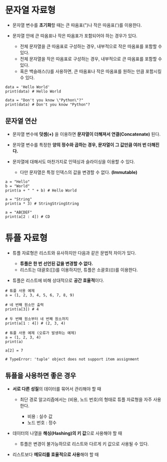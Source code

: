 # 문자열 자료형

- 문자열 변수를 **초기화**할 때는 큰 따옴표(")나 작은 따옴표(')를 이용한다.
- 문자열 안에 큰 따옴표나 작은 따옴표가 포함되어야 하는 경우가 있다.

    - 전체 문자열을 큰 따옴표로 구성하는 경우, 내부적으로 작은 따옴표를 포함할 수 있다.
    - 전체 문자열을 작은 따옴표로 구성하는 경우, 내부적으로 큰 따옴표를 포함할 수 있다.
    - 혹은 백슬래스(\\)를 사용하면, 큰 따옴표나 작은 따옴표를 원하는 만큼 포함시킬 수 있다.

```
data = 'Hello World'
print(data) # Hello World

data = "Don't you know \"Python\"?"
print(data) # Don't you know "Python"?
```

## 문자열 연산

- 문자열 변수에 **덧셈(+)** 을 이용하면 **문자열이 더해져서 연결(Concatenate)** 된다.
- 문자열 변수를 특정한 **양의 정수와 곱하는 경우, 문자열이 그 값만큼 여러 번 더해진다.**
- 문자열에 대해서도 마찬가지로 인덱싱과 슬라이싱을 이용할 수 있다.

    - 다만 문자열은 특정 인덱스의 값을 변경할 수 없다. **(Immutable)**

```
a = "Hello"
b = "World"
print(a + " " + b) # Hello World

a = "String"
print(a * 3) # StringStringString

a = "ABCDEF"
print(a[2 : 4]) # CD
```

# 튜플 자료형

- 튜플 자료형은 리스트와 유사하지만 다음과 같은 문법적 차이가 있다.

    - **튜플은 한 번 선언된 값을 변경할 수 없다.**
    - 리스트는 대괄호([])를 이용하지만, 튜플은 소괄호(())를 이용한다.

- 튜플은 리스트에 비해 상대적으로 **공간 효율적**이다.

```
# 튜플 사용 예제
a = (1, 2, 3, 4, 5, 6, 7, 8, 9)

# 네 번째 원소만 출력
print(a[3]) # 4

# 두 번째 원소부터 네 번째 원소까지
print(a[1 : 4]) # (2, 3, 4)
```

```
# 튜플 사용 예제 (오류가 발생하는 예제)
a = (1, 2, 3, 4)
print(a)  

a[2] = 7

# TypeError: 'tuple' object does not support item assignment
```

## 튜플을 사용하면 좋은 경우

- **서로 다른 성질**의 데이터를 묶어서 관리해야 할 때

    - 최단 경로 알고리즘에서는 (비용, 노드 번호)의 형태로 튜플 자료형을 자주 사용한다.
        
        - 비용 : 실수 값
        - 노드 번호 : 정수

- 데이터의 나열을 **해싱(Hashing)의 키 값**으로 사용해야 할 때

    - 튜플은 변경이 불가능하므로 리스트와 다르게 키 값으로 사용될 수 있다.

- 리스트보다 **메모리를 효율적으로 사용**해야 할 때